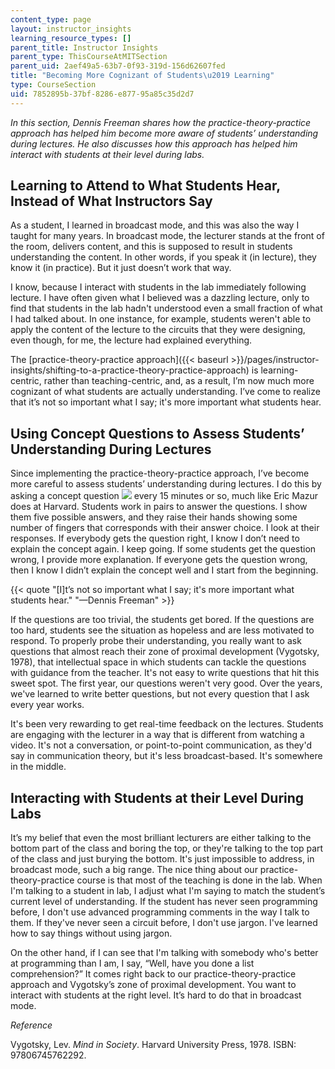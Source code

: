 ```yaml
---
content_type: page
layout: instructor_insights
learning_resource_types: []
parent_title: Instructor Insights
parent_type: ThisCourseAtMITSection
parent_uid: 2aef49a5-63b7-0f93-319d-156d62607fed
title: "Becoming More Cognizant of Students\u2019 Learning"
type: CourseSection
uid: 7852895b-37bf-8286-e877-95a85c35d2d7
---
```


_In this section, Dennis Freeman shares how the practice-theory-practice approach has helped him become more aware of students’ understanding during lectures. He also discusses how this approach has helped him interact with students at their level during labs._ 

Learning to Attend to What Students Hear, Instead of What Instructors Say
-------------------------------------------------------------------------

As a student, I learned in broadcast mode, and this was also the way I taught for many years. In broadcast mode, the lecturer stands at the front of the room, delivers content, and this is supposed to result in students understanding the content. In other words, if you speak it (in lecture), they know it (in practice). But it just doesn’t work that way.

I know, because I interact with students in the lab immediately following lecture. I have often given what I believed was a dazzling lecture, only to find that students in the lab hadn't understood even a small fraction of what I had talked about. In one instance, for example, students weren't able to apply the content of the lecture to the circuits that they were designing, even though, for me, the lecture had explained everything. 

The [practice-theory-practice approach]({{< baseurl >}}/pages/instructor-insights/shifting-to-a-practice-theory-practice-approach) is learning-centric, rather than teaching-centric, and, as a result, I’m now much more cognizant of what students are actually understanding. I’ve come to realize that it’s not so important what I say; it's more important what students hear.

Using Concept Questions to Assess Students’ Understanding During Lectures
-------------------------------------------------------------------------

Since implementing the practice-theory-practice approach, I’ve become more careful to assess students’ understanding during lectures. I do this by asking a concept question ![](/images/educator/icon-question-conq.png) every 15 minutes or so, much like Eric Mazur does at Harvard. Students work in pairs to answer the questions. I show them five possible answers, and they raise their hands showing some number of fingers that corresponds with their answer choice. I look at their responses. If everybody gets the question right, I know I don’t need to explain the concept again. I keep going. If some students get the question wrong, I provide more explanation. If everyone gets the question wrong, then I know I didn’t explain the concept well and I start from the beginning.

{{< quote "[I]t’s not so important what I say; it's more important what students hear." "—Dennis Freeman" >}}

If the questions are too trivial, the students get bored. If the questions are too hard, students see the situation as hopeless and are less motivated to respond. To properly probe their understanding, you really want to ask questions that almost reach their zone of proximal development (Vygotsky, 1978), that intellectual space in which students can tackle the questions with guidance from the teacher. It's not easy to write questions that hit this sweet spot. The first year, our questions weren't very good. Over the years, we've learned to write better questions, but not every question that I ask every year works.

It's been very rewarding to get real-time feedback on the lectures. Students are engaging with the lecturer in a way that is different from watching a video. It's not a conversation, or point-to-point communication, as they'd say in communication theory, but it's less broadcast-based. It's somewhere in the middle. 

Interacting with Students at their Level During Labs
----------------------------------------------------

It’s my belief that even the most brilliant lecturers are either talking to the bottom part of the class and boring the top, or they're talking to the top part of the class and just burying the bottom. It's just impossible to address, in broadcast mode, such a big range. The nice thing about our practice-theory-practice course is that most of the teaching is done in the lab. When I'm talking to a student in lab, I adjust what I'm saying to match the student’s current level of understanding. If the student has never seen programming before, I don't use advanced programming comments in the way I talk to them. If they've never seen a circuit before, I don't use jargon. I've learned how to say things without using jargon.

On the other hand, if I can see that I'm talking with somebody who's better at programming than I am, I say, “Well, have you done a list comprehension?” It comes right back to our practice-theory-practice approach and Vygotsky’s zone of proximal development. You want to interact with students at the right level. It’s hard to do that in broadcast mode.

_Reference_

Vygotsky, Lev. _Mind in Society_. Harvard University Press, 1978. ISBN: 97806745762292.